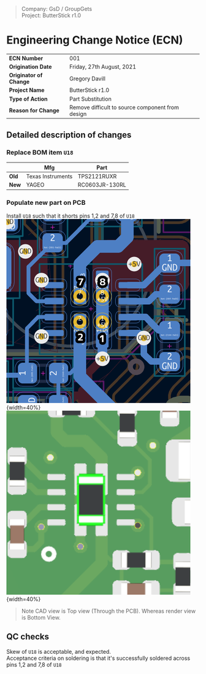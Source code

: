 > Company: GsD / GroupGets  
> Project: ButterStick r1.0 

# Engineering Change Notice (ECN)

|||
|-|-|
**ECN Number** | 001  
**Origination Date** | Friday, 27th August, 2021
**Originator of Change** | Gregory Davill
**Project Name** | ButterStick r1.0
**Type of Action** | Part Substitution
**Reason for Change** | Remove difficult to source component from design


## Detailed description of changes

### Replace BOM item `U18`  
   ||Mfg|Part|
   |-|-|-|
   **Old** | Texas Instruments| TPS2121RUXR  
   **New** | YAGEO| RC0603JR-130RL  

### Populate new part on PCB
   Install `U18` such that it shorts pins 1,2 and 7,8 of `U18`  
   ![ecn_001_img0](src/ecn_001_img0.png){width=40%} ![ecn_001_img1](src/ecn_001_img1.png){width=40%}  

> Note CAD view is Top view (Through the PCB). Whereas render view is Bottom View.

## QC checks

 Skew of `U18` is acceptable, and expected.  
 Acceptance criteria on soldering is that it's successfully soldered across pins 1,2 and 7,8 of `U18`